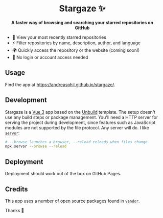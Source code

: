 <h1 align="center">
  Stargaze ✨
</h1>

<p align="center">
  <strong>A faster way of browsing and searching your starred repositories on GitHub</strong>
</p>

- 👀 View your most recently starred repositories
- ⚡️ Filter repositories by name, description, author, and language
- 🌍 Quickly access the repository or the website (coming soon!)
- 🤝 No login or account access needed

## Usage

Find the app at <https://andreasphil.github.io/stargaze/>.

## Development

Stargaze is a [Vue 3](https://vuejs.org) app based on the [Unbuild](https://github.com/andreasphil/unbuild) template. The setup doesn't use any build steps or package management. You'll need a HTTP server for serving the project during development, since features such as JavaScript modules are not supported by the file protocol. Any server will do. I like [`servor`](https://github.com/lukejacksonn/servor):

```sh
# --browse launches a browser, --reload reloads when files change
npx servor --browse --reload
```

## Deployment

Deployment should work out of the box on GitHub Pages.

## Credits

This app uses a number of open source packages found in [`vendor`](./vendor).

Thanks 🙏
